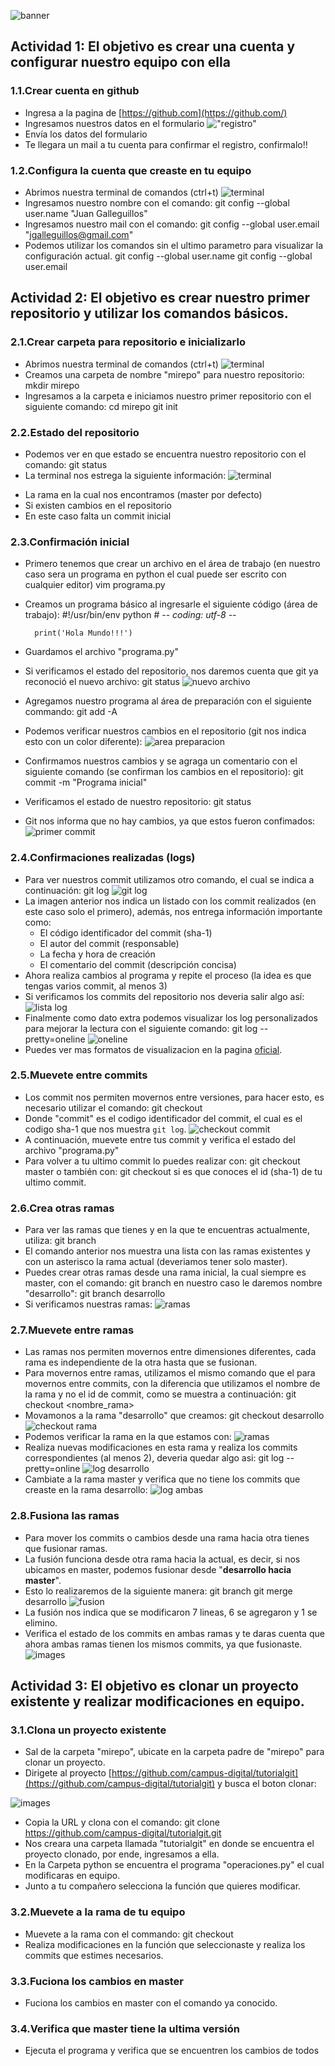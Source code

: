 ![banner](images/header.png)

## Actividad 1: El objetivo es crear una cuenta y configurar nuestro equipo con ella

### 1.1.Crear cuenta en github
* Ingresa a la pagina de [https://github.com](https://github.com/)
* Ingresamos nuestros datos en el formulario
!["registro"](images/registro.png)
* Envía los datos del formulario
* Te llegara un mail a tu cuenta para confirmar el registro, confirmalo!!

### 1.2.Configura la cuenta que creaste en tu equipo
* Abrimos nuestra terminal de comandos (ctrl+t)
![terminal](images/terminal.png)
* Ingresamos nuestro nombre con el comando:
        git config --global user.name "Juan Galleguillos"
* Ingresamos nuestro mail con el comando:
        git config --global user.email "jgalleguillos@gmail.com"
* Podemos utilizar los comandos sin el ultimo parametro para visualizar la configuración actual.
        git config --global user.name
        git config --global user.email

## Actividad 2: El objetivo es crear nuestro primer repositorio y utilizar los comandos básicos.

### 2.1.Crear carpeta para repositorio e inicializarlo
* Abrimos nuestra terminal de comandos (ctrl+t)
![terminal](images/terminal.png)
* Creamos una carpeta de nombre "mirepo" para nuestro repositorio:
        mkdir mirepo
* Ingresamos a la carpeta e iniciamos nuestro primer repositorio con el siguiente comando:
        cd mirepo
        git init

### 2.2.Estado del repositorio
* Podemos ver en que estado se encuentra nuestro repositorio con el comando:
        git status
* La terminal nos estrega la siguiente información:
![terminal](images/git_status.png)
 - La rama en la cual nos encontramos (master por defecto)
 - Si existen cambios en el repositorio
 - En este caso falta un commit inicial

### 2.3.Confirmación inicial
* Primero tenemos que crear un archivo en el área de trabajo (en nuestro caso sera un programa en python el cual puede ser escrito con cualquier editor)
        vim programa.py
* Creamos un programa básico al ingresarle el siguiente código (área de trabajo):
        #!/usr/bin/env python
        # -*- coding: utf-8 -*-

        print('Hola Mundo!!!')
* Guardamos el archivo "programa.py"
* Si verificamos el estado del repositorio, nos daremos cuenta que git ya reconoció el nuevo archivo:
        git status
![nuevo archivo](images/area_trabajo.png)
* Agregamos nuestro programa al área de preparación con el siguiente commando:
        git add -A
* Podemos verificar nuestros cambios en el repositorio (git nos indica esto con un color diferente):
![area preparacion](images/area_preparacion.png)
* Confirmamos nuestros cambios y se agraga un comentario con el siguiente comando (se confirman los cambios en el repositorio):
        git commit -m "Programa inicial"
* Verificamos el estado de nuestro repositorio:
        git status
* Git nos informa que no hay cambios, ya que estos fueron confimados:
![primer commit](images/commit_realizado.png)

### 2.4.Confirmaciones realizadas (logs)
* Para ver nuestros commit utilizamos otro comando, el cual se indica a continuación:
        git log
![git log](images/git_log.png)
* La imagen anterior nos indica un listado con los commit realizados (en este caso solo el primero), además, nos entrega información importante como:
  - El código identificador del commit (sha-1)
  - El autor del commit (responsable)
  - La fecha y hora de creación
  - El comentario del commit (descripción concisa)
* Ahora realiza cambios al programa y repite el proceso (la idea es que tengas varios commit, al menos 3)
* Si verificamos los commits del repositorio nos deveria salir algo así:
![lista log](images/git_lista_log.png)
* Finalmente como dato extra podemos visualizar los log personalizados para mejorar la lectura con el siguiente comando:
        git log --pretty=oneline
![oneline](images/git_log_oneline.png)
* Puedes ver mas formatos de visualizacion en la pagina [oficial](https://git-scm.com/docs/pretty-formats).

### 2.5.Muevete entre commits
* Los commit nos permiten movernos entre versiones, para hacer esto, es necesario utilizar el comando:
        git checkout <commit>
* Donde "commit" es el codigo identificador del commit, el cual es el codigo sha-1 que nos muestra `git log`.
![checkout commit](images/checkout_commit.png)
* A continuación, muevete entre tus commit y verifica el estado del archivo "programa.py"
* Para volver a tu ultimo commit lo puedes realizar con:
        git checkout master
o también con:
        git checkout <commit>
si es que conoces el id (sha-1) de tu ultimo commit.

### 2.6.Crea otras ramas
* Para ver las ramas que tienes y en la que te encuentras actualmente, utiliza:
        git branch
* El comando anterior nos muestra una lista con las ramas existentes y con un asterisco la rama actual (deveriamos tener solo master).
* Puedes crear otras ramas desde una rama inicial, la cual siempre es master, con el comando:
        git branch <nombre>
en nuestro caso le daremos nombre "desarrollo":
        git branch desarrollo
* Si verificamos nuestras ramas:
![ramas](images/ramas.png)

### 2.7.Muevete entre ramas
* Las ramas nos permiten movernos entre dimensiones diferentes, cada rama es independiente de la otra hasta que se fusionan.
* Para movernos entre ramas, utilizamos el mismo comando que el para movernos entre commits, con la diferencia que utilizamos el nombre de la rama y no el id de commit, como se muestra a continuación:
        git checkout <nombre_rama>
* Movamonos a la rama "desarrollo" que creamos:
        git checkout desarrollo
![checkout rama](images/checkout_rama.png)
* Podemos verificar la rama en la que estamos con:
![ramas](images/ramas2.png)
* Realiza nuevas modificaciones en esta rama y realiza los commits correspondientes (al menos 2), deveria quedar algo asi:
        git log --pretty=online
![log desarrollo](images/log_desarrollo.png)
* Cambiate a la rama master y verifica que no tiene los commits que creaste en la rama desarrollo:
![log ambas](images/git_logs_ambas.png)

### 2.8.Fusiona las ramas
* Para mover los commits o cambios desde una rama hacia otra tienes que fusionar ramas.
* La fusión funciona desde otra rama hacia la actual, es decir, si nos ubicamos en master, podemos fusionar desde "**desarrollo hacia master**".
* Esto lo realizaremos de la siguiente manera:
        git branch
        git merge desarrollo
![fusion](images/merge_desarrollo.png)
* La fusión nos indica que se modificaron 7 lineas, 6 se agregaron y 1 se elimino.
* Verifica el estado de los commits en ambas ramas y te daras cuenta que ahora ambas ramas tienen los mismos commits, ya que fusionaste.
![images](images/verificar_fusion.png)

## Actividad 3: El objetivo es clonar un proyecto existente y realizar modificaciones en equipo.

### 3.1.Clona un proyecto existente
* Sal de la carpeta "mirepo", ubicate en la carpeta padre de "mirepo" para clonar un proyecto.
* Dirigete al proyecto [https://github.com/campus-digital/tutorialgit](https://github.com/campus-digital/tutorialgit) y busca el boton clonar:

![images](images/clonar.png)
* Copia la URL y clona con el comando:
        git clone https://github.com/campus-digital/tutorialgit.git
* Nos creara una carpeta llamada "tutorialgit" en donde se encuentra el proyecto clonado, por ende, ingresamos a ella.
* En la Carpeta python se encuentra el programa "operaciones.py" el cual modificaras en equipo.
* Junto a tu compañero selecciona la función que quieres modificar.

### 3.2.Muevete a la rama de tu equipo
* Muevete a la rama con el commando:
        git checkout <branch>
* Realiza modificaciones en la función que seleccionaste y realiza los commits que estimes necesarios.

### 3.3.Fuciona los cambios en master
* Fuciona los cambios en master con el comando ya conocido.

### 3.4.Verifica que master tiene la ultima versión
* Ejecuta el programa y verifica que se encuentren los cambios de todos

